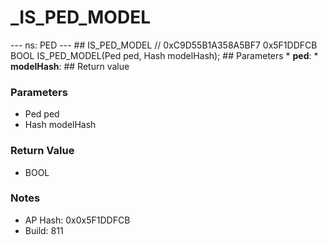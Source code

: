 # _IS_PED_MODEL

--- ns: PED --- ## IS_PED_MODEL  // 0xC9D55B1A358A5BF7 0x5F1DDFCB BOOL IS_PED_MODEL(Ped ped, Hash modelHash);   ## Parameters * **ped**: * **modelHash**:  ## Return value

### Parameters
* Ped ped
* Hash modelHash

### Return Value
* BOOL

### Notes
* AP Hash: 0x0x5F1DDFCB
* Build: 811

